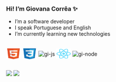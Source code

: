 ### Hi! I’m Giovana Corrêa ✨

- I’m a software developer
- I speak Portuguese and English
- I’m currently learning new technologies

<div style="display: inline_block"><br>
  <img align="center" alt="gi-HTML" height="30" width="40" src="https://raw.githubusercontent.com/devicons/devicon/master/icons/html5/html5-original.svg">
  <img align="center" alt="gi-CSS" height="30" width="40" src="https://raw.githubusercontent.com/devicons/devicon/master/icons/css3/css3-original.svg">
  <img align="center" alt="gi-js" height="30" width="40" src="https://cdn.jsdelivr.net/gh/devicons/devicon/icons/javascript/javascript-original.svg">
  <img align="center" alt="gi-react" height="30" width="40" src="https://raw.githubusercontent.com/devicons/devicon/master/icons/react/react-original.svg">
  <img align="center" alt="gi-node" height="30" width="40" src="https://cdn.jsdelivr.net/gh/devicons/devicon/icons/nodejs/nodejs-original-wordmark.svg">
 
</div>
  
  ##
 
<div> 
  <a href="https://www.linkedin.com/in/giovanadgcorrea" target="_blank"><img src="https://img.shields.io/badge/-LinkedIn-%230077B5?style=for-the-badge&logo=linkedin&logoColor=white" target="_blank"></a>
  <a href = "mailto:kraftgiovana@gmail.com"><img src="https://img.shields.io/badge/-Gmail-%23333?style=for-the-badge&logo=gmail&logoColor=white" target="_blank"></a>
</div>
